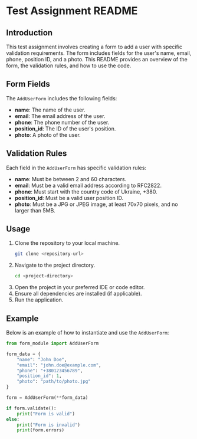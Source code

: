 # Test Assignment README

## Introduction

This test assignment involves creating a form to add a user with specific validation requirements. The form includes fields for the user's name, email, phone, position ID, and a photo. This README provides an overview of the form, the validation rules, and how to use the code.

## Form Fields

The `AddUserForm` includes the following fields:

- **name**: The name of the user.
- **email**: The email address of the user.
- **phone**: The phone number of the user.
- **position_id**: The ID of the user's position.
- **photo**: A photo of the user.

## Validation Rules

Each field in the `AddUserForm` has specific validation rules:

- **name**: Must be between 2 and 60 characters.
- **email**: Must be a valid email address according to RFC2822.
- **phone**: Must start with the country code of Ukraine, +380.
- **position_id**: Must be a valid user position ID.
- **photo**: Must be a JPG or JPEG image, at least 70x70 pixels, and no larger than 5MB.

## Usage

1. Clone the repository to your local machine.
   ```bash
   git clone <repository-url>
   ```
2. Navigate to the project directory.
   ```bash
   cd <project-directory>
   ```
3. Open the project in your preferred IDE or code editor.
4. Ensure all dependencies are installed (if applicable).
5. Run the application.

## Example

Below is an example of how to instantiate and use the `AddUserForm`:

```python
from form_module import AddUserForm

form_data = {
    "name": "John Doe",
    "email": "john.doe@example.com",
    "phone": "+380123456789",
    "position_id": 1,
    "photo": "path/to/photo.jpg"
}

form = AddUserForm(**form_data)

if form.validate():
    print("Form is valid")
else:
    print("Form is invalid")
    print(form.errors)
```
